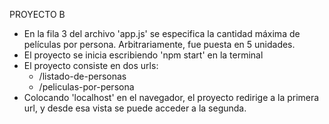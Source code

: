 PROYECTO B

- En la fila 3 del archivo 'app.js' se especifica la cantidad máxima de películas por persona. Arbitrariamente, fue puesta en 5 unidades.
- El proyecto se inicia escribiendo 'npm start' en la terminal
- El proyecto consiste en dos urls:
	- /listado-de-personas
	- /peliculas-por-persona
- Colocando 'localhost' en el navegador, el proyecto redirige a la primera url, y desde esa vista se puede acceder a la segunda.